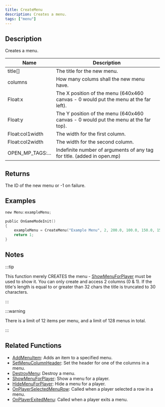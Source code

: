 ```yaml
---
title: CreateMenu
description: Creates a menu.
tags: ["menu"]
---
```


## Description

Creates a menu.

| Name             | Description                                                                         |
|------------------|-------------------------------------------------------------------------------------|
| title[]          | The title for the new menu.                                                         |
| columns          | How many colums shall the new menu have.                                            |
| Float:x          | The X position of the menu (640x460 canvas - 0 would put the menu at the far left). |
| Float:y          | The Y position of the menu (640x460 canvas - 0 would put the menu at the far top).  |
| Float:col1width  | The width for the first column.                                                     |
| Float:col2width  | The width for the second column.                                                    |
| OPEN_MP_TAGS:... | Indefinite number of arguments of any tag for title. (added in open.mp)             |

## Returns

The ID of the new menu or -1 on failure.

## Examples

```c
new Menu:exampleMenu;

public OnGameModeInit()
{
    exampleMenu = CreateMenu("Example Menu", 2, 200.0, 100.0, 150.0, 150.0);
    return 1;
}
```

## Notes

:::tip

This function merely CREATES the menu - [ShowMenuForPlayer](ShowMenuForPlayer) must be used to show it. You can only create and access 2 columns (0 & 1). If the title's length is equal to or greater than 32 chars the title is truncated to 30 characters.

:::

:::warning

There is a limit of 12 items per menu, and a limit of 128 menus in total.

:::

## Related Functions

- [AddMenuItem](AddMenuItem): Adds an item to a specified menu.
- [SetMenuColumnHeader](SetMenuColumnHeader): Set the header for one of the columns in a menu.
- [DestroyMenu](DestroyMenu): Destroy a menu.
- [ShowMenuForPlayer](ShowMenuForPlayer): Show a menu for a player.
- [HideMenuForPlayer](HideMenuForPlayer): Hide a menu for a player.
- [OnPlayerSelectedMenuRow](../callbacks/OnPlayerSelectedMenuRow): Called when a player selected a row in a menu.
- [OnPlayerExitedMenu](../callbacks/OnPlayerExitedMenu): Called when a player exits a menu.
